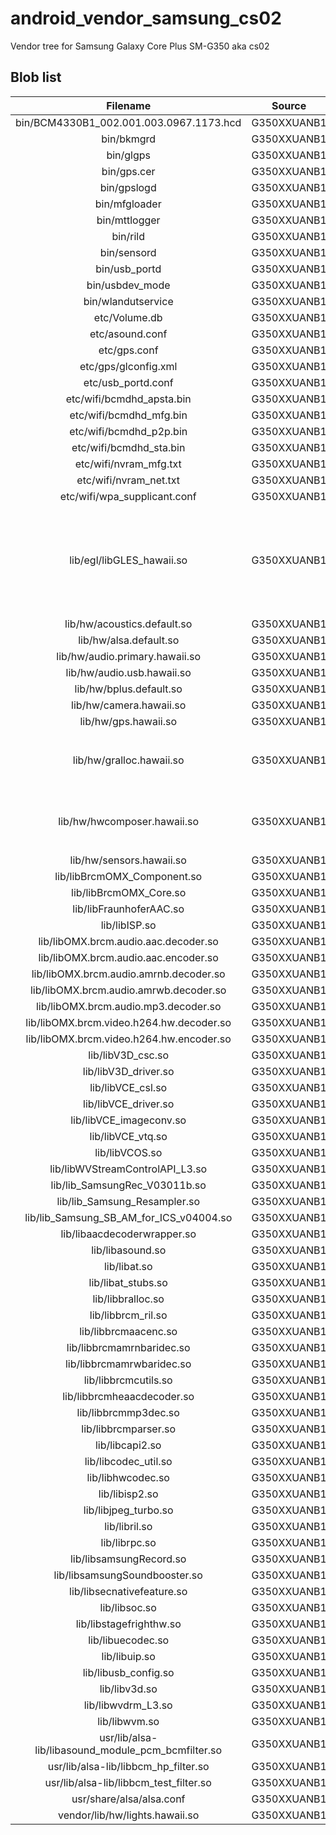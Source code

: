 android_vendor_samsung_cs02
======================
Vendor tree for Samsung Galaxy Core Plus SM-G350 aka cs02

## Blob list
| Filename                                                     | Source          | Comment |
|:------------------------------------------------------------:|:---------------:|:-------:|
| bin/BCM4330B1_002.001.003.0967.1173.hcd                      | G350XXUANB1     |         |
| bin/bkmgrd                                                   | G350XXUANB1     |         |
| bin/glgps                                                    | G350XXUANB1     |         |
| bin/gps.cer                                                  | G350XXUANB1     |         |
| bin/gpslogd                                                  | G350XXUANB1     |         |
| bin/mfgloader                                                | G350XXUANB1     |         |
| bin/mttlogger                                                | G350XXUANB1     |         |
| bin/rild                                                     | G350XXUANB1     |         |
| bin/sensord                                                  | G350XXUANB1     |         |
| bin/usb_portd                                                | G350XXUANB1     |         |
| bin/usbdev_mode                                              | G350XXUANB1     |         |
| bin/wlandutservice                                           | G350XXUANB1     |         |
| etc/Volume.db                                                | G350XXUANB1     |         |
| etc/asound.conf                                              | G350XXUANB1     |         |
| etc/gps.conf                                                 | G350XXUANB1     |         |
| etc/gps/glconfig.xml                                         | G350XXUANB1     |         |
| etc/usb_portd.conf                                           | G350XXUANB1     |         |
| etc/wifi/bcmdhd_apsta.bin                                    | G350XXUANB1     |         |
| etc/wifi/bcmdhd_mfg.bin                                      | G350XXUANB1     |         |
| etc/wifi/bcmdhd_p2p.bin                                      | G350XXUANB1     |         |
| etc/wifi/bcmdhd_sta.bin                                      | G350XXUANB1     |         |
| etc/wifi/nvram_mfg.txt                                       | G350XXUANB1     |         |
| etc/wifi/nvram_net.txt                                       | G350XXUANB1     |         |
| etc/wifi/wpa_supplicant.conf                                 | G350XXUANB1     |         |
| lib/egl/libGLES_hawaii.so                                    | G350XXUANB1     | <ul><li>Bumped ucnv suffix to 55</li><li>Remove logging spam</li></ul> |
| lib/hw/acoustics.default.so                                  | G350XXUANB1     |         |
| lib/hw/alsa.default.so                                       | G350XXUANB1     |         |
| lib/hw/audio.primary.hawaii.so                               | G350XXUANB1     |         |
| lib/hw/audio.usb.hawaii.so                                   | G350XXUANB1     |         |
| lib/hw/bplus.default.so                                      | G350XXUANB1     |         |
| lib/hw/camera.hawaii.so                                      | G350XXUANB1     |         |
| lib/hw/gps.hawaii.so                                         | G350XXUANB1     |         |
| lib/hw/gralloc.hawaii.so                                     | G350XXUANB1     | <ul><li>Remove logging spam</li></ul> |
| lib/hw/hwcomposer.hawaii.so                                  | G350XXUANB1     | <ul><li>Remove logging spam</li></ul> |
| lib/hw/sensors.hawaii.so                                     | G350XXUANB1     |         |
| lib/libBrcmOMX_Component.so                                  | G350XXUANB1     |         |
| lib/libBrcmOMX_Core.so                                       | G350XXUANB1     |         |
| lib/libFraunhoferAAC.so                                      | G350XXUANB1     |         |
| lib/libISP.so                                                | G350XXUANB1     |         |
| lib/libOMX.brcm.audio.aac.decoder.so                         | G350XXUANB1     |         |
| lib/libOMX.brcm.audio.aac.encoder.so                         | G350XXUANB1     |         |
| lib/libOMX.brcm.audio.amrnb.decoder.so                       | G350XXUANB1     |         |
| lib/libOMX.brcm.audio.amrwb.decoder.so                       | G350XXUANB1     |         |
| lib/libOMX.brcm.audio.mp3.decoder.so                         | G350XXUANB1     |         |
| lib/libOMX.brcm.video.h264.hw.decoder.so                     | G350XXUANB1     |         |
| lib/libOMX.brcm.video.h264.hw.encoder.so                     | G350XXUANB1     |         |
| lib/libV3D_csc.so                                            | G350XXUANB1     |         |
| lib/libV3D_driver.so                                         | G350XXUANB1     |         |
| lib/libVCE_csl.so                                            | G350XXUANB1     |         |
| lib/libVCE_driver.so                                         | G350XXUANB1     |         |
| lib/libVCE_imageconv.so                                      | G350XXUANB1     |         |
| lib/libVCE_vtq.so                                            | G350XXUANB1     |         |
| lib/libVCOS.so                                               | G350XXUANB1     |         |
| lib/libWVStreamControlAPI_L3.so                              | G350XXUANB1     |         |
| lib/lib_SamsungRec_V03011b.so                                | G350XXUANB1     |         |
| lib/lib_Samsung_Resampler.so                                 | G350XXUANB1     |         |
| lib/lib_Samsung_SB_AM_for_ICS_v04004.so                      | G350XXUANB1     |         |
| lib/libaacdecoderwrapper.so                                  | G350XXUANB1     |         |
| lib/libasound.so                                             | G350XXUANB1     |         |
| lib/libat.so                                                 | G350XXUANB1     |         |
| lib/libat_stubs.so                                           | G350XXUANB1     |         |
| lib/libbralloc.so                                            | G350XXUANB1     |         |
| lib/libbrcm_ril.so                                           | G350XXUANB1     |         |
| lib/libbrcmaacenc.so                                         | G350XXUANB1     |         |
| lib/libbrcmamrnbaridec.so                                    | G350XXUANB1     |         |
| lib/libbrcmamrwbaridec.so                                    | G350XXUANB1     |         |
| lib/libbrcmcutils.so                                         | G350XXUANB1     |         |
| lib/libbrcmheaacdecoder.so                                   | G350XXUANB1     |         |
| lib/libbrcmmp3dec.so                                         | G350XXUANB1     |         |
| lib/libbrcmparser.so                                         | G350XXUANB1     |         |
| lib/libcapi2.so                                              | G350XXUANB1     |         |
| lib/libcodec_util.so                                         | G350XXUANB1     |         |
| lib/libhwcodec.so                                            | G350XXUANB1     |         |
| lib/libisp2.so                                               | G350XXUANB1     |         |
| lib/libjpeg_turbo.so                                         | G350XXUANB1     |         |
| lib/libril.so                                                | G350XXUANB1     |         |
| lib/librpc.so                                                | G350XXUANB1     |         |
| lib/libsamsungRecord.so                                      | G350XXUANB1     |         |
| lib/libsamsungSoundbooster.so                                | G350XXUANB1     |         |
| lib/libsecnativefeature.so                                   | G350XXUANB1     |         |
| lib/libsoc.so                                                | G350XXUANB1     |         |
| lib/libstagefrighthw.so                                      | G350XXUANB1     |         |
| lib/libuecodec.so                                            | G350XXUANB1     |         |
| lib/libuip.so                                                | G350XXUANB1     |         |
| lib/libusb_config.so                                         | G350XXUANB1     |         |
| lib/libv3d.so                                                | G350XXUANB1     |         |
| lib/libwvdrm_L3.so                                           | G350XXUANB1     |         |
| lib/libwvm.so                                                | G350XXUANB1     |         |
| usr/lib/alsa-lib/libasound_module_pcm_bcmfilter.so           | G350XXUANB1     |         |
| usr/lib/alsa-lib/libbcm_hp_filter.so                         | G350XXUANB1     |         |
| usr/lib/alsa-lib/libbcm_test_filter.so                       | G350XXUANB1     |         |
| usr/share/alsa/alsa.conf                                     | G350XXUANB1     |         |
| vendor/lib/hw/lights.hawaii.so                               | G350XXUANB1     |         |
